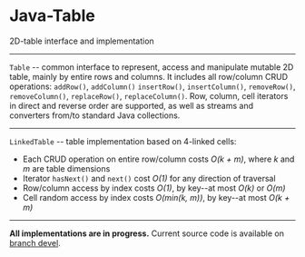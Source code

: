 # Java-Table
2D-table interface and implementation

---
`Table` -- common interface to represent, access and manipulate mutable 2D table, mainly by entire rows and columns. It includes all row/column CRUD operations: `addRow()`, `addColumn()` `insertRow()`, `insertColumn()`, `removeRow()`, `removeColumn()`, `replaceRow()`, `replaceColumn()`. Row, column, cell iterators in direct and reverse order are supported, as well as streams and converters from/to standard Java collections.

---

`LinkedTable` -- table implementation based on 4-linked cells: 

- Each CRUD operation on entire row/column costs *O(k + m)*, where *k* and *m* are table dimensions
- Iterator `hasNext()` and `next()` cost *O(1)* for any direction of traversal
- Row/column access by index costs *O(1)*, by key--at most *O(k)* or *O(m)*
- Cell random access by index costs *O(min(k, m))*, by key--at most *O(k + m)*

---

**All implementations are in progress.** Current source code is available on [branch devel]( https://github.com/Salauyou/Java-Table/tree/devel).
